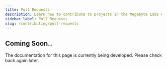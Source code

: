 ```yaml
---
title: Pull Requests
description: Learn how to contribute to projects in the Megabyte Labs eco-system by opening pull requests the right way, the first time.
sidebar_label: Pull Requests
slug: /contributing/pull-requests
---
```


## Coming Soon..

The documentation for this page is currently being developed. Please check back again later.